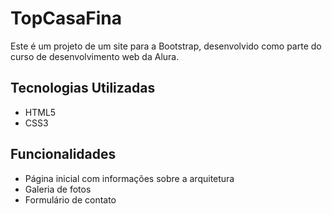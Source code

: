 # TopCasaFina

Este é um projeto de um site para a Bootstrap, desenvolvido como parte do curso de desenvolvimento web da Alura.

## Tecnologias Utilizadas

- HTML5
- CSS3

## Funcionalidades

- Página inicial com informações sobre a arquitetura
- Galeria de fotos
- Formulário de contato

